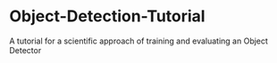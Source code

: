 # Object-Detection-Tutorial
A tutorial for a scientific approach of training and evaluating an Object Detector
